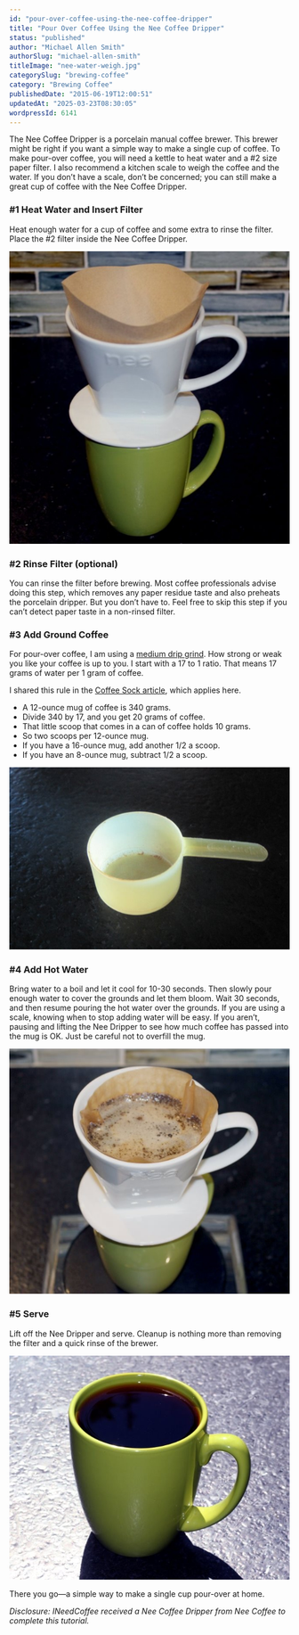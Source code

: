 ```yaml
---
id: "pour-over-coffee-using-the-nee-coffee-dripper"
title: "Pour Over Coffee Using the Nee Coffee Dripper"
status: "published"
author: "Michael Allen Smith"
authorSlug: "michael-allen-smith"
titleImage: "nee-water-weigh.jpg"
categorySlug: "brewing-coffee"
category: "Brewing Coffee"
publishedDate: "2015-06-19T12:00:51"
updatedAt: "2025-03-23T08:30:05"
wordpressId: 6141
---
```


The Nee Coffee Dripper is a porcelain manual coffee brewer. This brewer might be right if you want a simple way to make a single cup of coffee. To make pour-over coffee, you will need a kettle to heat water and a #2 size paper filter. I also recommend a kitchen scale to weigh the coffee and the water. If you don’t have a scale, don’t be concerned; you can still make a great cup of coffee with the Nee Coffee Dripper.

### #1 Heat Water and Insert Filter

Heat enough water for a cup of coffee and some extra to rinse the filter. Place the #2 filter inside the Nee Coffee Dripper.

![Add filter to Nee Dripper](nee-filter-624x650.jpg)

### #2 Rinse Filter (optional)

You can rinse the filter before brewing. Most coffee professionals advise doing this step, which removes any paper residue taste and also preheats the porcelain dripper. But you don’t have to. Feel free to skip this step if you can’t detect paper taste in a non-rinsed filter.

### #3 Add Ground Coffee

For pour-over coffee, I am using a [medium drip grind](/coffee-grind-chart/). How strong or weak you like your coffee is up to you. I start with a 17 to 1 ratio. That means 17 grams of water per 1 gram of coffee.

I shared this rule in the [Coffee Sock article](/brewing-coffee-coffee-sock/), which applies here.

-   A 12-ounce mug of coffee is 340 grams.
-   Divide 340 by 17, and you get 20 grams of coffee.
-   That little scoop that comes in a can of coffee holds 10 grams.
-   So two scoops per 12-ounce mug.
-   If you have a 16-ounce mug, add another 1/2 a scoop.
-   If you have an 8-ounce mug, subtract 1/2 a scoop.

![coffee scoop](scoop.jpg)

### #4 Add Hot Water

Bring water to a boil and let it cool for 10-30 seconds. Then slowly pour enough water to cover the grounds and let them bloom. Wait 30 seconds, and then resume pouring the hot water over the grounds. If you are using a scale, knowing when to stop adding water will be easy. If you aren’t, pausing and lifting the Nee Dripper to see how much coffee has passed into the mug is OK. Just be careful not to overfill the mug.

![nee-water-weigh](nee-water-weigh-650x568.jpg)

### #5 Serve

Lift off the Nee Dripper and serve. Cleanup is nothing more than removing the filter and a quick rinse of the brewer.

![nee-finished-brew](nee-finished-brew-650x519.jpg)

There you go—a simple way to make a single cup pour-over at home.

*Disclosure: INeedCoffee received a Nee Coffee Dripper from Nee Coffee to complete this tutorial.*
